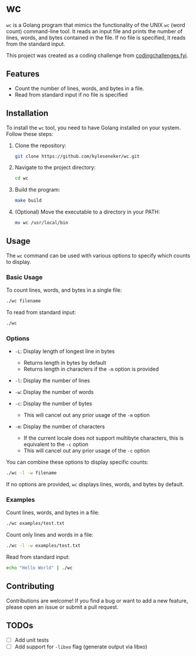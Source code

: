 # wc

`wc` is a Golang program that mimics the functionality of the UNIX `wc` (word count) command-line tool. It reads an input file and prints the number of lines, words, and bytes contained in the file. If no file is specified, it reads from the standard input.

This project was created as a coding challenge from [codingchallenges.fyi](https://codingchallenges.fyi/challenges/challenge-wc).

## Features

* Count the number of lines, words, and bytes in a file.
* Read from standard input if no file is specified

## Installation

To install the `wc` tool, you need to have Golang installed on your system. Follow these steps:

1. Clone the repository:

    ```sh
    git clone https://github.com/kyleseneker/wc.git
    ```

1. Navigate to the project directory:

    ```sh
    cd wc
    ```

1. Build the program:

    ```sh
    make build
    ```

1. (Optional) Move the executable to a directory in your PATH:

    ```sh
    mv wc /usr/local/bin
    ```

## Usage

The `wc` command can be used with various options to specify which counts to display.

### Basic Usage

To count lines, words, and bytes in a single file:

```sh
./wc filename
```

To read from standard input:

```sh
./wc
```

### Options

* `-L`: Display length of longest line in bytes
  * Returns length in bytes by default
  * Returns length in characters if the `-m` option is provided

* `-l`: Display the number of lines

* `-w`: Display the number of words

* `-c`: Display the number of bytes
  * This will cancel out any prior usage of the `-m` option

* `-m`: Display the number of characters
  * If the current locale does not support multibyte characters, this is equivalent to the `-c` option
  * This will cancel out any prior usage of the `-c` option

You can combine these options to display specific counts:

```sh
./wc -l -w filename
```

If no options are provided, `wc` displays lines, words, and bytes by default.

### Examples

Count lines, words, and bytes in a file:

```sh
./wc examples/test.txt
```

Count only lines and words in a file:

```sh
./wc -l -w examples/test.txt
```

Read from standard input:

```sh
echo "Hello World" | ./wc
```

## Contributing

Contributions are welcome! If you find a bug or want to add a new feature, please open an issue or submit a pull request.

## TODOs

* [ ] Add unit tests
* [ ] Add support for `-libxo` flag (generate output via libxo)
